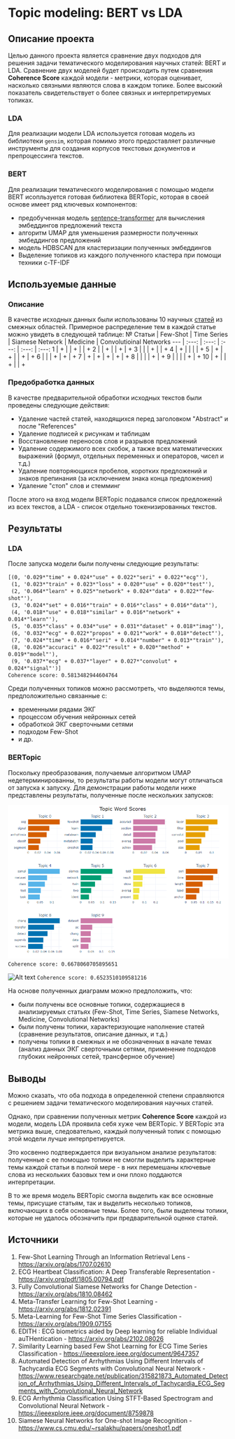 # Topic modeling: BERT vs LDA

## Описание проекта

Целью данного проекта является сравнение двух подходов для решения задачи тематического моделирования научных статей: BERT и LDA. 
Сравнение двух моделей будет происходить путем сравнения **Coherence Score** каждой модели - метрики, которая оценивает, насколько связными являются слова в каждом топике. Более высокий показатель свидетельствует о более связных и интерпретируемых топиках.

### LDA
Для реализации модели LDA используется готовая модель из библиотеки ```gensim```, которая помимо этого предоставляет различные  инструменты для создания корпусов текстовых документов и  препроцессинга текстов.

### BERT
Для реализации тематического моделирования с помощью модели BERT исопльзуется готовая библиотека BERTopic, которая в своей основе имеет ряд ключевых компонентов:
- предобученная модель [sentence-transformer](https://www.sbert.net/) для вычисления эмбеддингов предложений текста
- алгоритм UMAP для уменьшения размерности полученных эмбеддингов предложений
- модель HDBSCAN для кластеризации полученных эмбеддингов
- Выделение топиков из каждого полученного кластера при помощи техники c-TF-IDF

## Используемые данные
### Описание
В качестве исходных данных были использованы 10 научных [статей](#источники) из смежных областей. Примерное распределение тем в каждой статье можно увидеть в следующей таблице:
№ Статьи | Few-Shot | Time Series | Siamese Network | Medicine | Convolutioinal Networks 
--- | :---: | :---: | :---: | :---: | :---:
1  | + | | + | | +
2  | | + | | + | +
3  | | | + | | +
4  | + | | | | +
5  | + | + | | + | +
6  | | | + | + | +
7  | + | + | + | + | + 
8  | | | | + | +
9  | | | | + | +
10  | + | | + | | +

### Предобработка данных
В качестве предварительной обработки исходных текстов были проведены следующие действия:
- Удаление частей статей, находящихся перед заголовком "Abstract" и после "References"
- Удаление подписей к рисункам и таблицам
- Восстановление переносов слов и разрывов предложений
- Удаление содержимого всех скобок, а также всех математических выражений (формул, отдельных переменных и операторов, чисел и т.д.)
- Удаление повторяющихся пробелов, коротких предложений и знаков препинания (за исключением знака конца предложения)
- Удаление "стоп" слов и стемминг

После этого на вход модели BERTopic подавался список предложений из всех текстов, а LDA - список отдельно токенизированных текстов.

## Результаты

### LDA

После запуска модели были получены следующие результаты:
```
[(0, '0.029*"time" + 0.024*"use" + 0.022*"seri" + 0.022*"ecg"'),
 (1, '0.023*"train" + 0.023*"loss" + 0.020*"use" + 0.020*"test"'),
 (2, '0.064*"learn" + 0.025*"network" + 0.024*"data" + 0.022*"few-shot"'),
 (3, '0.024*"set" + 0.016*"train" + 0.016*"class" + 0.016*"data"'),
 (4, '0.018*"use" + 0.018*"similar" + 0.016*"network" + 0.014*"learn"'),
 (5, '0.035*"class" + 0.034*"use" + 0.031*"dataset" + 0.018*"imag"'),
 (6, '0.032*"ecg" + 0.022*"propos" + 0.021*"work" + 0.018*"detect"'),
 (7, '0.024*"time" + 0.016*"seri" + 0.014*"number" + 0.013*"train"'),
 (8, '0.026*"accuraci" + 0.022*"result" + 0.020*"method" + 0.019*"model"'),
 (9, '0.037*"ecg" + 0.037*"layer" + 0.027*"convolut" + 0.024*"signal"')]
Coherence score: 0.5813482944604764
  ```
  Среди полученных топиков можно рассмотреть, что выделяются темы, предположительно связанные с:
  - временными рядами ЭКГ
  - процессом обучения нейронных сетей
  - обработкой ЭКГ сверточными сетями
  - подходом Few-Shot
  - и др.

### BERTopic

Поскольку преобразования, получаемые алгоритмом UMAP недетерминированны, то результаты работы модели могут отличаться от запуска к запуску. Для демонстрации работы модели ниже представлены результаты, полученные после нескольких запусков:

![Alt text](https://github.com/jiGApache/LDA_VS_BERT/raw/main/images/1.png)
```Coherence score: 0.6678060705895651```

![Alt text](https://github.com/jiGApache/LDA_VS_BERT/raw/main/images/2.png)
```Coherence score: 0.6523510109581216```

На основе полученных диаграмм можно предположить, что:
- были получены все основные топики, содержащиеся в анализируемых статьях (Few-Shot, Time Series, Siamese Networks, Medicine, Convolutional Networks)
- были получены топики, характеризующие наполнение статей (сравнение результатов, описание данных, и т.д.)
- получены топики в смежных и не обозначенных в начале темах (анализ данных ЭКГ сверточными сетями, применение подходов глубоких нейронных сетей, трансферное обучение)
  

## Выводы

Можно сказать, что оба подхода в определенной степени справляются с решением задачи тематического моделирования научных статей.

Однако, при сравнении полученных метрик **Coherence Score** каждой из модели, модель LDA проявила себя хуже чем BERTopic. У BERTopic эта метрика выше, следовательно, каждый полученный топик с помощью этой модели лучше интерпретируется.

Это косвенно подтверждается при визуальном анализе результатов: полученные с ее помощью топики не смогли выделить характерные темы каждой статьи в полной мере - в них перемешаны ключевые слова из нескольких базовых тем и они плохо поддаются интерпретации.

В то же время модель BERTopic смогла выделить как все основные темы, присущие статьям, так и выделить несколько топиков, включающих в себя основные темы. Более того, были выделены топики, которые не удалось обозначить при предварительной оценке статей.

## Источники
1. Few-Shot Learning Through an Information Retrieval Lens - https://arxiv.org/abs/1707.02610
2. ECG Heartbeat Classification: A Deep Transferable Representation - https://arxiv.org/pdf/1805.00794.pdf
3. Fully Convolutional Siamese Networks for Change Detection - https://arxiv.org/abs/1810.08462
4. Meta-Transfer Learning for Few-Shot Learning - https://arxiv.org/abs/1812.02391
5. Meta-Learning for Few-Shot Time Series Classification - https://arxiv.org/abs/1909.07155
6. EDITH : ECG biometrics aided by Deep learning for reliable Individual auTHentication - https://arxiv.org/abs/2102.08026
7. Similarity Learning based Few Shot Learning for ECG Time Series Classification - https://ieeexplore.ieee.org/document/9647357
8. Automated Detection of Arrhythmias Using Different Intervals of Tachycardia ECG Segments with Convolutional Neural Network - https://www.researchgate.net/publication/315821873_Automated_Detection_of_Arrhythmias_Using_Different_Intervals_of_Tachycardia_ECG_Segments_with_Convolutional_Neural_Network
9. ECG Arrhythmia Classification Using STFT-Based Spectrogram and Convolutional Neural Network - https://ieeexplore.ieee.org/document/8759878
10. Siamese Neural Networks for One-shot Image Recognition - https://www.cs.cmu.edu/~rsalakhu/papers/oneshot1.pdf
